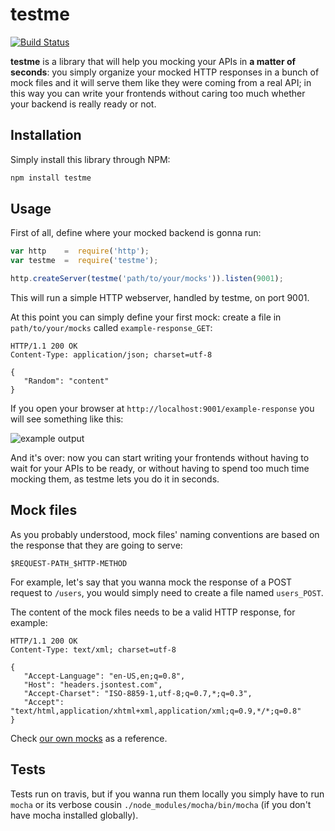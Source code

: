 # testme

[![Build Status](https://travis-ci.org/namshi/testme.svg?branch=master)](https://travis-ci.org/namshi/testme)

**testme** is a library that will help you mocking your APIs
in **a matter of seconds**: you simply organize your mocked
HTTP responses in a bunch of mock files and it will serve them
like they were coming from a real API; in this way you can
write your frontends without caring too much whether your
backend is really ready or not.

## Installation

Simply install this library through NPM:

``` bash
npm install testme
```

## Usage

First of all, define where your mocked backend is gonna run:

``` javascript
var http    =  require('http');
var testme  =  require('testme');

http.createServer(testme('path/to/your/mocks')).listen(9001);
```

This will run a simple HTTP webserver, handled by testme, on port
9001.

At this point you can simply define your first mock: create a file in
`path/to/your/mocks` called `example-response_GET`:

```
HTTP/1.1 200 OK
Content-Type: application/json; charset=utf-8

{
   "Random": "content"
}
```

If you open your browser at `http://localhost:9001/example-response`
you will see something like this:

![example output](https://raw.githubusercontent.com/namshi/testme/readme/bin/images/example-response.png)

And it's over: now you can start writing your frontends without
having to wait for your APIs to be ready, or without having to spend
too much time mocking them, as testme lets you do it in seconds.

## Mock files

As you probably understood, mock files' naming conventions are based
on the response that they are going to serve:

```
$REQUEST-PATH_$HTTP-METHOD
```

For example, let's say that you wanna mock the response of a POST request
to `/users`, you would simply need to create a file named `users_POST`.

The content of the mock files needs to be a valid HTTP response, for example:

```
HTTP/1.1 200 OK
Content-Type: text/xml; charset=utf-8

{
   "Accept-Language": "en-US,en;q=0.8",
   "Host": "headers.jsontest.com",
   "Accept-Charset": "ISO-8859-1,utf-8;q=0.7,*;q=0.3",
   "Accept": "text/html,application/xhtml+xml,application/xml;q=0.9,*/*;q=0.8"
}
```

Check [our own mocks](https://github.com/namshi/testme/tree/master/test/fixtures) as a reference.

## Tests

Tests run on travis, but if you wanna run them locally you simply
have to run `mocha` or its verbose cousin `./node_modules/mocha/bin/mocha`
(if you don't have mocha installed globally).